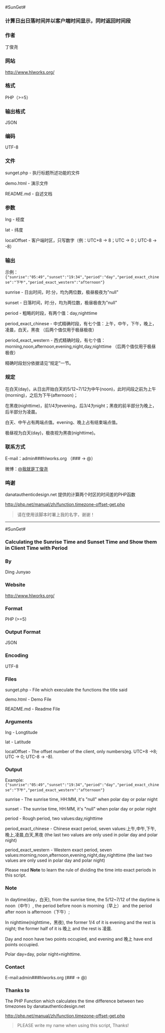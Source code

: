 #SunGet#

### 计算日出日落时间并以客户端时间显示，同时返回时间段 ###

### 作者 ###

丁俊尧

### 网站 ###

<http://www.hlworks.org/>
    
### 格式 ###

PHP（>=5）

### 输出格式 ###

JSON

### 编码 ###

UTF-8

### 文件 ###

sunget.php - 执行标题所述功能的文件

demo.html - 演示文件

README.md - 自述文档

### 参数 ###

lng - 经度

lat - 纬度

localOffset - 客户端时区，只写数字（例：UTC+8 -> 8；UTC -> 0；UTC-8 -> -8）

### 输出 ###

示例：`{"sunrise":"05:49","sunset":"19:34","period":"day","period_exact_chinese":"下午","period_exact_western":"afternoon"}`

sunrise - 日出时间，时:分，均为两位数，极昼极夜为"null"

sunset - 日落时间，时:分，均为两位数，极昼极夜为"null"

period - 粗略的时段，有两个值：day,nighttime

period_exact_chinese - 中式精确时段，有七个值：上午，中午，下午，晚上，凌晨，白天，黑夜 （后两个值仅用于极昼极夜）

period_exact_western - 西式精确时段，有七个值：morning,noon,afternoon,evening,night,day,nighttime （后两个值仅用于极昼极夜）

精确时段划分依据请见“规定”一节。

### 规定 ###

在白天(day)，从日出开始白天的5/12~7/12为中午(noon)，此时间段之前为上午(morning)，之后为下午(afternoon)；

在黑夜(nighttime)，前1/4为evening，后3/4为night；黑夜的前半部分为晚上，后半部分为凌晨。

白天、中午占有两端点值。evening、晚上占有结束端点值。

极昼视为白天(day)，极夜视为黑夜(nighttime)。

### 联系方式 ###

E-mail：admin\#\#\#hlworks.org （\#\#\# -> @）

微博：[@我就是丁俊尧](http://weibo.com/happysonlab/)

### 鸣谢 ###

danatauthenticdesign.net 提供的计算两个时区的时间差的PHP函数

<http://php.net/manual/zh/function.timezone-offset-get.php>


> 请在使用该脚本时署上我的名字，谢谢！

-----

#SunGet#

### Calculating the Sunrise Time and Sunset Time and Show them in Client Time with Period ###

### By ###

Ding Junyao

### Website ###

<http://www.hlworks.org/>

### Format ###

PHP (>=5)

### Output Format ###

JSON

### Encoding ###

UTF-8

### Files ###

sunget.php - File which execulate the functions the title said

demo.html - Demo File

README.md - Readme File

### Arguments ###

lng - Longtitude

lat - Latitude

localOffset - The offset number of the client, only numbers(eg. UTC+8 ->8; UTC -> 0; UTC-8 -> -8). 

### Output ###

Example:`{"sunrise":"05:49","sunset":"19:34","period":"day","period_exact_chinese":"下午","period_exact_western":"afternoon"}`

sunrise - The sunrise time, HH:MM, it's "null" when polar day or polar night

sunset - The sunrise time, HH:MM, it's "null" when polar day or polar night

period - Rough period, two values:day,nighttime

period_exact_chinese - Chinese exact period, seven values:上午,中午,下午,晚上,凌晨,白天,黑夜 (the last two values are only used in polar day and polar night)

period_exact_western - Western exact period, seven values:morning,noon,afternoon,evening,night,day,nighttime (the last two values are only used in polar day and polar night)

Please read **Note** to learn the rule of dividing the time into exact periods in this script. 

### Note ###

In daytime(day，白天), from the sunrise time, the 5/12~7/12 of the daytime is noon（中午）, the period before noon is morning（早上） and the period after noon is afternoon（下午）;

In nighttime(nighttime，黑夜), the former 1/4 of it is evening and the rest is night; the former half of it is 晚上 and the rest is 凌晨. 

Day and noon have two points occupied, and evening and 晚上 have end points occupied. 

Polar day=day, polar night=nighttime. 

### Contact ###

E-mail:admin\#\#\#hlworks.org (\#\#\# -> @)

### Thanks to ###

The PHP Function which calculates the time difference between two timezones by danatauthenticdesign.net

<http://php.net/manual/zh/function.timezone-offset-get.php>



> PLEASE write my name when using this script, Thanks!

